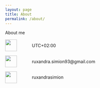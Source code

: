 ```yaml
---
layout: page
title: About
permalink: /about/
---
```


About me
<!-- Contct details -->
<p>
	<div style="display:inline-block; min-width:2.2cm; height:1cm; align: center;vertical-align: middle;">
		<img src="https://ruxandraS.github.io/assets/images/globe.svg" style="height:1cm;"/>
	</div>
	<div style="display:inline-block;vertical-align: middle;">
		UTC+02:00
	</div>
</p>

<p>
	<div style="display:inline-block; min-width:2.2cm; height:1cm; align: center;vertical-align: middle;">
		<img src="https://ruxandraS.github.io/assets/images/gmail.svg" style="height:1cm;"/>
	</div>
	<div style="display:inline-block;vertical-align: middle;">
		ruxandra.simion93@gmail.com
	</div>
</p>

<p>
	<div style="display:inline-block; min-width:2.2cm; height:1cm; align: center;vertical-align: middle;">
		<img src="https://ruxandraS.github.io/assets/images/irc.svg" style="height:1cm;"/>
	</div>
	<div style="display:inline-block;vertical-align: middle;">
		ruxandrasimion
	</div>
</p>

<!-- | ![Alt text](https://ruxandraS.github.io/assets/images/pin.svg)   | UTC+02:00                   |
| ![Alt text](https://ruxandraS.github.io/assets/images/gmail.svg) | ruxandra.simion93@gmail.com |
| ![Alt text](https://ruxandraS.github.io/assets/images/irc.svg)   | ruxandrasimion              | -->

